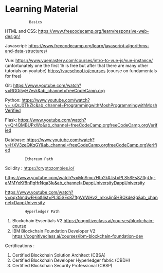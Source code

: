 # Learning Material
               Basics 
HTML and CSS:
https://www.freecodecamp.org/learn/responsive-web-design/ 

Javascript:
https://www.freecodecamp.org/learn/javascript-algorithms-and-data-structures/

Vue:
https://www.vuemastery.com/courses/intro-to-vue-js/vue-instance/ (unfortunately one the first 1h is free but after that there are many other tutorials on youtube)
https://vueschool.io/courses (course on fundamentals for free)

Git:
https://www.youtube.com/watch?v=RGOj5yH7evk&ab_channel=freeCodeCamp.org

Python:
https://www.youtube.com/watch?v=_uQrJ0TkZlc&ab_channel=ProgrammingwithMoshProgrammingwithMoshVerified

Flask:
https://www.youtube.com/watch?v=Qr4QMBUPxWo&ab_channel=freeCodeCamp.orgfreeCodeCamp.orgVerified

Database:
https://www.youtube.com/watch?v=HXV3zeQKqGY&ab_channel=freeCodeCamp.orgfreeCodeCamp.orgVerified


             Ethereum Path

Solidity : 
https://cryptozombies.io/

https://www.youtube.com/watch?v=MnSmc7Hto2k&list=PLS5SEs8ZftgUq-aMMYeKf8nPqHrNqa3Iu&ab_channel=DappUniversityDappUniversity 

https://www.youtube.com/watch?v=pqxNmdwEHio&list=PLS5SEs8ZftgVnWHv2_mkvJjn5HBOkde3g&ab_channel=DappUniversity


             Hyperledger Path

1. Blockchain Essentials V2 
https://cognitiveclass.ai/courses/blockchain-course
2. IBM Blockchain Foundation Developer V2
https://cognitiveclass.ai/courses/ibm-blockchain-foundation-dev

Certifications :
1. Certified Blockchain Solution Architect (CBSA)
2. Certified Blockchain Developer Hyperledger fabric (CBDH)
3. Certified Blockchain Security Professional (CBSP)


